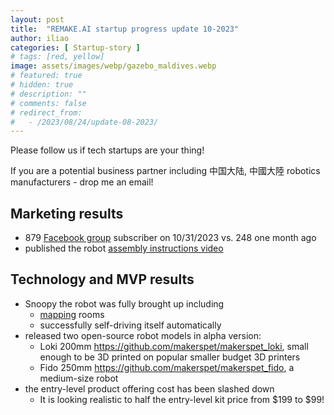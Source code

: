 ```yaml
---
layout: post
title:  "REMAKE.AI startup progress update 10-2023"
author: iliao
categories: [ Startup-story ]
# tags: [red, yellow]
image: assets/images/webp/gazebo_maldives.webp
# featured: true
# hidden: true
# description: ""
# comments: false
# redirect_from:
#   - /2023/08/24/update-08-2023/
---
```

Please follow us if tech startups are your thing!

If you are a potential business partner including 中国大陆, 中國大陸 robotics manufacturers -
drop me an email!

## Marketing results
- 879 [Facebook group](https://www.facebook.com/groups/243730868651472/) subscriber on 10/31/2023 vs. 248 one month ago
- published the robot [assembly instructions video](https://youtu.be/WPB2B1DPf_s)

## Technology and MVP results
- Snoopy the robot was fully brought up including
  - [mapping](https://youtu.be/_SHtXhIqhDg) rooms
  - successfully self-driving itself automatically
- released two open-source robot models in alpha version:
  - Loki 200mm https://github.com/makerspet/makerspet_loki, small enough to be 3D printed on popular smaller budget 3D printers
  - Fido 250mm https://github.com/makerspet/makerspet_fido, a medium-size robot
- the entry-level product offering cost has been slashed down
  - It is looking realistic to half the entry-level kit price from $199 to $99!
